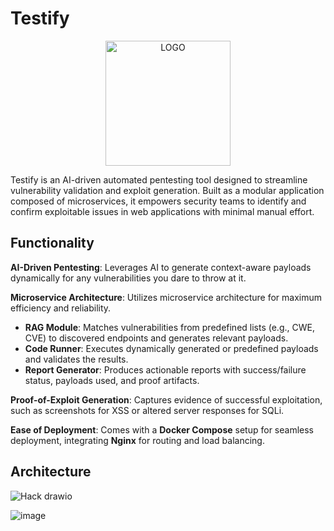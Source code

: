 # Testify
<p align="center">
  <img src="https://github.com/user-attachments/assets/84f77807-ac2c-4a50-956c-7fb1594893ca" alt="LOGO" height="200">
</p>
Testify is an AI-driven automated pentesting tool designed to streamline vulnerability validation and exploit generation. Built as a modular application composed of microservices, it empowers security teams to identify and confirm exploitable issues in web applications with minimal manual effort.

## Functionality
**AI-Driven Pentesting**: Leverages AI to generate context-aware payloads dynamically for any vulnerabilities you dare to throw at it.

**Microservice Architecture**: Utilizes microservice architecture for maximum efficiency and reliability.
- **RAG Module**: Matches vulnerabilities from predefined lists (e.g., CWE, CVE) to discovered endpoints and generates relevant payloads.
- **Code Runner**: Executes dynamically generated or predefined payloads and validates the results.
- **Report Generator**: Produces actionable reports with success/failure status, payloads used, and proof artifacts.

**Proof-of-Exploit Generation**: Captures evidence of successful exploitation, such as screenshots for XSS or altered server responses for SQLi.

**Ease of Deployment**: Comes with a **Docker Compose** setup for seamless deployment, integrating **Nginx** for routing and load balancing.

## Architecture

![Hack drawio](https://github.com/user-attachments/assets/c4a5386a-7ef9-4f8f-9d32-0ccfe8397515)

![image](https://github.com/user-attachments/assets/4a6c8f08-2c8f-4b43-9d37-c5839b9ff091)

